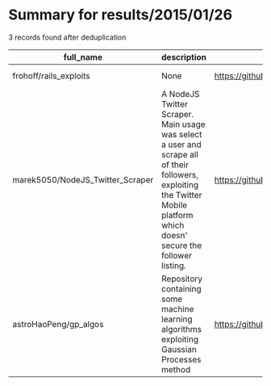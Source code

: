 
# Summary for results/2015/01/26
    
3 records found after deduplication

| full_name | description | html_url | matched_list | matched_count | pushed_at | size | stargazers_count | language | forks_count |
|----------------------------------|----------------------------------------------------------------------------------------------------------------------------------------------------------------------------|-----------------------------------------------------|----------------|-----------------|---------------------------|--------|--------------------|------------|---------------|
| frohoff/rails_exploits | None | https://github.com/frohoff/rails_exploits | ['exploit'] | 1 | 2015-01-26 00:57:53+00:00 | 120 | 21 | Ruby | 9 |
| marek5050/NodeJS_Twitter_Scraper | A NodeJS Twitter Scraper. Main usage was select a user and scrape all of their followers, exploiting the Twitter Mobile platform which doesn' secure the follower listing. | https://github.com/marek5050/NodeJS_Twitter_Scraper | ['exploit'] | 1 | 2015-01-26 00:20:40+00:00 | 10788 | 0 | JavaScript | 0 |
| astroHaoPeng/gp_algos | Repository containing some machine learning algorithms exploiting Gaussian Processes method | https://github.com/astroHaoPeng/gp_algos | ['exploit'] | 1 | 2015-01-26 21:59:35+00:00 | 45828 | 0 | | 0 |
